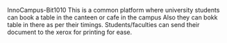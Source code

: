 I n n o C a m p u s - B i t 1 0 1 0 
 
This is a common platform where university students can book a table in the canteen or cafe in the campus Also they can bokk table in there as per their timings. Students/faculties can send their document to the xerox for printing for ease. 
 
